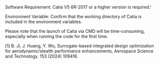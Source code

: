 Software Requirement: Catia V5 6R-2017 or a higher version is required.'

Environment Variable: Confirm that the working directory of Catia is included in the environment variables.

Please note that the launch of Catia via CMD will be time-consuming, especially when running the code for the first time.

[1] B. Ji, J. Huang, Y. Wu, Surrogate-based integrated design optimization for aerodynamic/stealth performance enhancements, Aerospace Science and Technology. 153 (2024) 109416.
